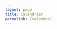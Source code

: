```yaml
---
layout: page
title: Calendrier
permalink: /calendar/
---
```


<script src="https://code.jquery.com/jquery-3.1.1.min.js"   
integrity="sha256-hVVnYaiADRTO2PzUGmuLJr8BLUSjGIZsDYGmIJLv2b8="  crossorigin="anonymous"></script>
<script src="https://cdnjs.cloudflare.com/ajax/libs/moment.js/2.20.1/moment.min.js"></script>
<script src="https://cdnjs.cloudflare.com/ajax/libs/fullcalendar/3.2.0/fullcalendar.min.js"></script>
<link rel="stylesheet" href="https://cdnjs.cloudflare.com/ajax/libs/fullcalendar/3.2.0/fullcalendar.min.css">
<link rel="stylesheet" media="print" href="https://cdnjs.cloudflare.com/ajax/libs/fullcalendar/3.2.0/fullcalendar.print.css">

<script>
$(document).ready(function() {

	$('#calendar').fullCalendar({
		events:'https://softeamouest.github.io/calendar-data'
	})

});

</script>

<!--
{% for event in site.events %}
{{event.title}} {{event.event_date}}<br/>
{% endfor %}
-->
<div id="calendar"></div>
